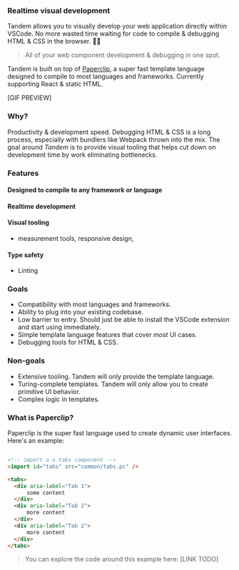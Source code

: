 ### Realtime visual development

Tandem allows you to visually develop your web application directly within VSCode. No more wasted time waiting for code to compile & debugging HTML & CSS in the browser. 🙌🏻

> All of your web component development & debugging in one spot.

Tandem is built on top of [Paperclip](packages/paperclip), a super fast template language designed to compile to most languages and frameworks. Currently supporting React & static HTML.

[GIF PREVIEW]

### Why?

Productivity & development speed. Debugging HTML & CSS is a long process, especially with bundlers like Webpack thrown into the mix. The goal around _Tandem_ is to provide visual tooling that helps cut down on development time by work eliminating bottlenecks. 

### Features

#### Designed to compile to any framework or language

#### Realtime development

#### Visual tooling

- measurement tools, responsive design, 

#### Type safety

- Linting


### Goals

- Compatibility with most languages and frameworks.
- Ability to plug into your existing codebase.
- Low barrier to entry. Should just be able to install the VSCode extension and start using immediately.
- Simple template language features that cover _most_ UI cases. 
- Debugging tools for HTML & CSS.

### Non-goals

- Extensive tooling. Tandem will only provide the template language. 
- Turing-complete templates. Tandem will only allow you to create primitive UI behavior. 
- Complex logic in templates. 

### What is Paperclip?

Paperclip is the super fast language used to create dynamic user interfaces. Here's an example:

```html

<!-- import a a tabs component -->
<import id="tabs" src="common/tabs.pc" />

<tabs>
  <div aria-label="Tab 1">
      some content
  </div>
  <div aria-label="Tab 2">
      more content
  </div>
  <div aria-label="Tab 2">
      more content
  </div>
</tabs>
```

> You can explore the code around this example here: [LINK TODO]

